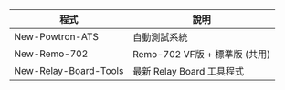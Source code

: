 |程式|說明|
|-|-|
|New-Powtron-ATS|自動測試系統|
|New-Remo-702|Remo-702 VF版 + 標準版 (共用)|
|New-Relay-Board-Tools|最新 Relay Board 工具程式|

